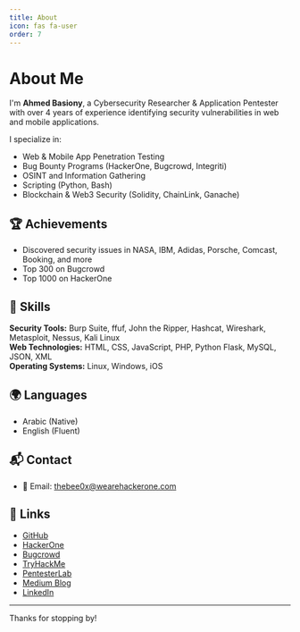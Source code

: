 ```yaml
---
title: About
icon: fas fa-user
order: 7
---
```


# About Me

I'm **Ahmed Basiony**, a Cybersecurity Researcher & Application Pentester with over 4 years of experience identifying security vulnerabilities in web and mobile applications.

I specialize in:

- Web & Mobile App Penetration Testing  
- Bug Bounty Programs (HackerOne, Bugcrowd, Integriti)  
- OSINT and Information Gathering  
- Scripting (Python, Bash)  
- Blockchain & Web3 Security (Solidity, ChainLink, Ganache)

## 🏆 Achievements

- Discovered security issues in NASA, IBM, Adidas, Porsche, Comcast, Booking, and more
- Top 300 on Bugcrowd  
- Top 1000 on HackerOne  

## 🧰 Skills

**Security Tools:** Burp Suite, ffuf, John the Ripper, Hashcat, Wireshark, Metasploit, Nessus, Kali Linux  
**Web Technologies:** HTML, CSS, JavaScript, PHP, Python Flask, MySQL, JSON, XML  
**Operating Systems:** Linux, Windows, iOS  

## 🌍 Languages

- Arabic (Native)  
- English (Fluent)  

## 📬 Contact

- 📧 Email: [thebee0x@wearehackerone.com](mailto:thebee0x@wearehackerone.com)

## 🔗 Links

- [GitHub](https://github.com/besioo)  
- [HackerOne](https://hackerone.com/thebee0x?type=user)  
- [Bugcrowd](https://bugcrowd.com/thebee0x)  
- [TryHackMe](https://tryhackme.com/p/thebee0x)  
- [PentesterLab](https://pentesterlab.com/profile/thebee0x)  
- [Medium Blog](https://medium.com/@besioo)
- [LinkedIn](https://www.linkedin.com/in/ahmed-basiony-ab678919b/)

---

Thanks for stopping by!
